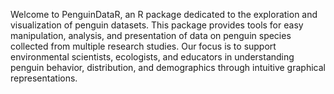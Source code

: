 Welcome to PenguinDataR, an R package dedicated to the exploration and visualization of penguin datasets. This package provides tools for easy manipulation, analysis, and presentation of data on penguin species collected from multiple research studies. Our focus is to support environmental scientists, ecologists, and educators in understanding penguin behavior, distribution, and demographics through intuitive graphical representations.
